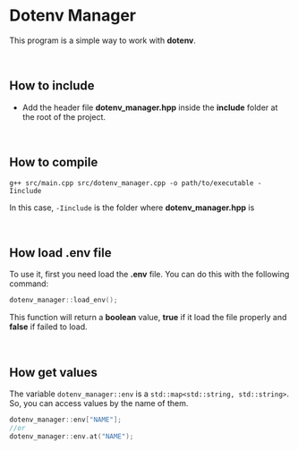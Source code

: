 # Dotenv Manager

This program is a simple way to work with **dotenv**.


<br>

## How to include

- Add the header file **dotenv_manager.hpp** inside the **include** folder at the root of the project.


<br>

## How to compile

```shell
g++ src/main.cpp src/dotenv_manager.cpp -o path/to/executable -Iinclude
```

In this case, ```-Iinclude``` is the folder where **dotenv_manager.hpp** is


<br>

## How load .env file

To use it, first you need load the **.env** file. You can do this with the following command:

```c++
dotenv_manager::load_env();
```

This function will return a **boolean** value, **true** if it load the file properly and **false** if failed to load.


<br>

## How get values

The variable ```dotenv_manager::env``` is a ```std::map<std::string, std::string>```. So, you can access values by the name of them.

```c++
dotenv_manager::env["NAME"];
//or
dotenv_manager::env.at("NAME");
```